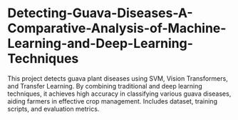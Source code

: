 # Detecting-Guava-Diseases-A-Comparative-Analysis-of-Machine-Learning-and-Deep-Learning-Techniques
This project detects guava plant diseases using SVM, Vision Transformers, and Transfer Learning. By combining traditional and deep learning techniques, it achieves high accuracy in classifying various guava diseases, aiding farmers in effective crop management. Includes dataset, training scripts, and evaluation metrics.
